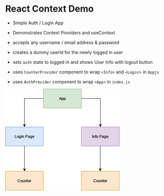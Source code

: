 # React Context Demo

- Simple Auth / Login App
- Demonstrates Context Providers and useContext
- accepts any username / email address & password
- creates a dummy userId for the newly logged in user
- sets `auth` state to logged in and shows User Info with logout button

- uses `CounterProvider` component to wrap `<Info>` and `<Login`> in `Appjs`
- uses `AuthProvider` component to wrap `<App>` in `index.js`


![Compopents](public/components.png)